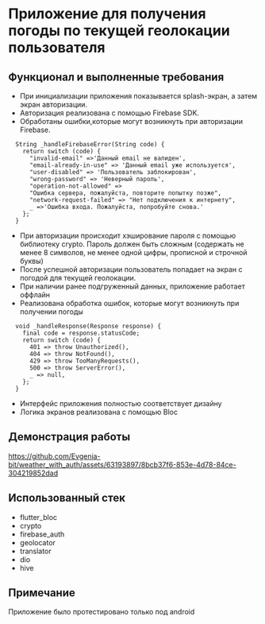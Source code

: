 # Приложение для получения погоды по текущей геолокации пользователя

## Функционал и выполненные требования
* При инициализации приложения показывается splash-экран, а затем экран авторизации. 
* Авторизация реализована с помощью Firebase SDK. 
* Обработаны ошибки,которые могут возникнуть при авторизации Firebase.
```
  String _handleFirebaseError(String code) {
    return switch (code) {
      "invalid-email" =>'Данный email не валиден',
      "email-already-in-use" => 'Данный email уже используется',
      "user-disabled" => 'Пользователь заблокирован',
      "wrong-password" => 'Неверный пароль',
      "operation-not-allowed" =>
      "Ошибка сервера, пожалуйста, повторите попытку позже",
      "network-request-failed" => "Нет подключения к интернету",
      _ =>'Ошибка входа. Пожалуйста, попробуйте снова.'
    };
  }
```
* При авторизации происходит хэширование пароля с помощью библиотеку crypto. Пароль должен быть сложным (содержать не менее 8 символов, не менее одной цифры, прописной и строчной буквы)
* После успешной авторизации пользователь попадает на экран с погодой для текущей геолокации.
* При наличии ранее подгруженный данных, приложение работает оффлайн
* Реализована обработка ошибок, которые могут возникнуть при получении погоды

```
  void _handleResponse(Response response) {
    final code = response.statusCode;
    return switch (code) {
      401 => throw Unauthorized(),
      404 => throw NotFound(),
      429 => throw TooManyRequests(),
      500 => throw ServerError(),
      _ => null,
    };
  }
```
* Интерфейс приложения полностью соответствует дизайну
* Логика экранов реализована с помощью Bloc

## Демонстрация работы


https://github.com/Evgenia-bit/weather_with_auth/assets/63193897/8bcb37f6-853e-4d78-84ce-304219852dad



## Использованный стек
* flutter_bloc
* crypto
* firebase_auth
* geolocator
* translator
* dio
* hive

## Примечание
Приложение было протестировано только под android
